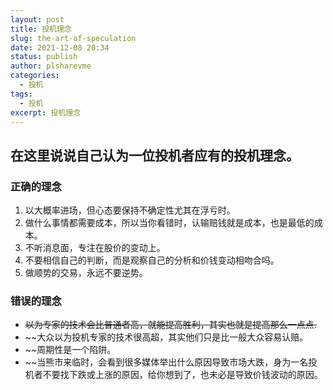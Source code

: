 ```yaml
---
layout: post
title: 投机理念
slug: the-art-of-speculation
date: 2021-12-08 20:34
status: publish
author: plsharevme
categories: 
  - 投机
tags: 
  - 投机
excerpt: 投机理念
---
```


## 在这里说说自己认为一位投机者应有的投机理念。

### 正确的理念
1. 以大概率进场，但心态要保持不确定性尤其在浮亏时。
2. 做什么事情都需要成本，所以当你看错时，认输赔钱就是成本，也是最低的成本。
3. 不听消息面，专注在股价的变动上。
4. 不要相信自己的判断，而是观察自己的分析和价钱变动相吻合吗。
5. 做顺势的交易，永远不要逆势。
      

### 错误的理念
- ~~以为专家的技术会比普通者高，就能提高胜利，其实也就是提高那么一点点.~~
- ~~大众以为投机专家的技术很高超，其实他们只是比一般大众容易认赔。
- ~~周期性是一个陷阱。
- ~~当熊市来临时，会看到很多媒体举出什么原因导致市场大跌，身为一名投机者不要找下跌或上涨的原因，给你想到了，也未必是导致价钱波动的原因。
      
      
